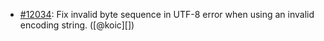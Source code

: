 * [#12034](https://github.com/rubocop/rubocop/issues/12034): Fix invalid byte sequence in UTF-8 error when using an invalid encoding string. ([@koic][])
